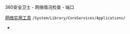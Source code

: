 
360安全卫士 - 网络情况检查 - 端口

[网络实用工具](https://support.apple.com/kb/PH25801)
`/System/Library/CoreServices/Applications/`



-
